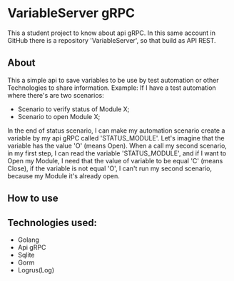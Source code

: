 # VariableServer gRPC 
This a student project to know about api gRPC. In this same account in GitHub there is a repository 'VariableServer', so that build as API REST.

## About
This a simple api to save variables to be use by test automation or other Technologies to share information.
Example:
If I have a test automation where there's are two scenarios:
- Scenario to verify status of Module X;
- Scenario to open Module X;

In the end of status scenario, I can make my automation scenario create a variable by my api gRPC called 'STATUS_MODULE'. Let's imagine that the variable has the value 'O' (means Open).
When a call my second scenario, in my first step, I can read the variable 'STATUS_MODULE', and if I want to Open my Module, I need that the value of variable to be equal 'C' (means Close), if the variable is not equal 'O', I can't run my second scenario, because my Module it's already open.

## How to use

## Technologies used:
- Golang
- Api gRPC
- Sqlite
- Gorm
- Logrus(Log)